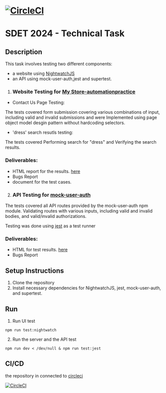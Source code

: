#  [![CircleCI](https://dl.circleci.com/status-badge/img/circleci/KRBw929zUHeXUhVrEy5c1m/6fHTUdAoztGeDzjeC32pyq/tree/main.svg?style=shield&circle-token=098a9af459b27dc012ffc9018b74ae829b6b161c)](https://dl.circleci.com/status-badge/redirect/circleci/KRBw929zUHeXUhVrEy5c1m/6fHTUdAoztGeDzjeC32pyq/tree/main)

# SDET 2024 - Technical Task
## Description
This task involves testing two different components: 
- a website using [NightwatchJS](https://nightwatchjs.org/) 
- an API using mock-user-auth,jest and supertest. 


1. ### Website Testing for [My Store-automationpractice ](http://automationpractice.multiformis.com/index.php)
- Contact Us Page Testing:

The tests covered form submission covering various combinations of input, including valid and invalid submissions
and were Implemented using page object model desgin pattern without hardcoding selectors.

- 'dress' search resutls testing:

The tests covered Performing search for "dress" and Verifying the search results.


### Deliverables:

-  HTML report for the results. [here](https://output.circle-artifacts.com/output/job/37b9928d-7ebb-42c0-b7fb-df8807795a16/artifacts/0/API_testing/tests_output/test-report.html)
-  Bugs Report
-  document for the test cases.


2. ### API Testing for  [mock-user-auth ](https://www.npmjs.com/package/mock-user-auth)
The tests covered all API routes provided by the mock-user-auth npm module.
Validating routes with various inputs, including valid and invalid bodies, and valid/invalid authorizations.

Testing was done using [jest](https://jestjs.io/) as a test runner

### Deliverables:

- HTML for test results. [here]([https://output.circle-artifacts.com/output/job/f00ba8f5-6a43-4f98-af91-affbbb09e575/artifacts/0/API_testing/tests_output/test-report.html](https://output.circle-artifacts.com/output/job/37b9928d-7ebb-42c0-b7fb-df8807795a16/artifacts/0/API_testing/tests_output/test-report.html))
-  Bugs Report


## Setup Instructions

1. Clone the repository 
1. Install necessary dependencies for NightwatchJS, jest, mock-user-auth, and supertest.


## Run 

1. Run UI test
```
npm run test:nightwatch
```


2. Run the server and the API test

```
npm run dev < /dev/null & npm run test:jest 
```

## CI/CD

the repository in connected to [circleci](https://circleci.com/)

[![CircleCI](https://dl.circleci.com/status-badge/img/circleci/KRBw929zUHeXUhVrEy5c1m/6fHTUdAoztGeDzjeC32pyq/tree/main.svg?style=shield&circle-token=098a9af459b27dc012ffc9018b74ae829b6b161c)](https://dl.circleci.com/status-badge/redirect/circleci/KRBw929zUHeXUhVrEy5c1m/6fHTUdAoztGeDzjeC32pyq/tree/main)
